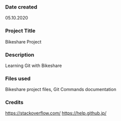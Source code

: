 ### Date created
05.10.2020

### Project Title
Bikeshare Project

### Description
Learning Git with Bikeshare 

### Files used
Bikeshare project files, 
Git Commands documentation

### Credits
https://stackoverflow.com/
https://help.github.jp/

